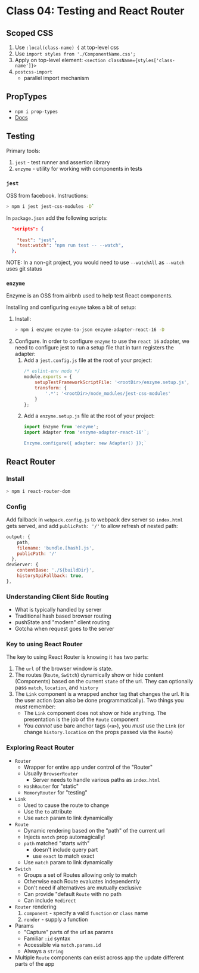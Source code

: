 Class 04: Testing and React Router
===

## Scoped CSS

1. Use `:local(class-name) {` at top-level css
1. Use `import styles from './ComponentName.css';`
1. Apply on top-level element: `<section className={styles['class-name']}>`
1. `postcss-import`
    * parallel import mechanism

## PropTypes

* `npm i prop-types`
* [Docs](https://reactjs.org/docs/typechecking-with-proptypes.html)

## Testing

Primary tools:

1. `jest` - test runner and assertion library
1. `enzyme` - utility for working with components in tests

### `jest`

OSS from facebook. Instructions:

```sh
> npm i jest jest-css-modules -D`
```

In `package.json` add the following scripts:

```json
  "scripts": {
    
    "test": "jest",
    "test:watch": "npm run test -- --watch",
  },
```

NOTE: In a non-git project, you would need to use `--watchAll` as `--watch` uses
git status

### `enzyme`

Enzyme is an OSS from airbnb used to help test React components.

Installing and configuring `enzyme` takes a bit of setup:

1. Install:
    ```sh
    > npm i enzyme enzyme-to-json enzyme-adapter-react-16 -D
    ```
1. Configure. In order to configure `enzyme` to use the `react 16` adapter,
we need to configure jest to run a setup file that in turn registers the 
adapter:
    1. Add a `jest.config.js` file at the root of your project:
        ```js
        /* eslint-env node */
        module.exports = {
            setupTestFrameworkScriptFile: '<rootDir>/enzyme.setup.js',
            transform: {
                '.*': '<rootDir>/node_modules/jest-css-modules'
            }
        };
        ```
    2. Add a `enzyme.setup.js` file at the root of your project:
        ```js
        import Enzyme from 'enzyme';
        import Adapter from 'enzyme-adapter-react-16'`;

        Enzyme.configure({ adapter: new Adapter() });`
        ```
        
## React Router

### Install

```sh
> npm i react-router-dom
```

### Config

Add fallback in `webpack.config.js` to webpack dev server so `index.html` gets served, and add `publicPath: '/'` to allow refresh of nested path:

```js
output: {
    path,
    filename: 'bundle.[hash].js',
    publicPath: '/'
  },
devServer: {
    contentBase: './${buildDir}',
    historyApiFallback: true,
},
```

### Understanding Client Side Routing
* What is typically handled by server
* Traditional hash based browser routing
* pushState and "modern" client routing
* Gotcha when request goes to the server

### Key to using React Router

The key to using React Router is knowing it has two parts:
1. The `url` of the browser window is state.
1. The routes (`Route`, `Switch`) dynamically show or hide content (Components)
based on the current `state` of the url. They can optionally pass `match`, `location`, and `history`
1. The `Link` component is a wrapped anchor tag that changes the url. It is the
user action (can also be done programmatically). Two things you *must* remember:
    * The `Link` component does not show or hide anything. The presentation is the 
    job of the `Route` component
    * You *cannot* use bare anchor tags (`<a>`), you *must* use the `Link` (or 
    change `history.location` on the props passed via the `Route`)

### Exploring React Router
* `Router`
    * Wrapper for entire app under control of the "Router"
    * Usually `BrowserRouter`
        * Server needs to handle various paths as `index.html`
    * `HashRouter` for "static"
    * `MemoryRouter` for "testing"
* `Link`
    * Used to cause the route to change
    * Use the `to` attribute
    * Use `match` param to link dynamically
* `Route`
    * Dynamic rendering based on the "path" of the current url
    * Injects `match` prop automagically!
    * `path` matched "starts with"
        * doesn't include query part
        * use `exact` to match exact
    * Use `match` param to link dynamically
* `Switch`
    * Groups a set of Routes allowing only to match
    * Otherwise each Route evaluates independently
    * Don't need if alternatives are mutually exclusive
    * Can provide "default `Route` with no path
    * Can include `Redirect`
* `Router` rendering
    1. `component` - specify a valid `function` or `class` name
    1. `render` - supply a function
* Params
    * "Capture" parts of the url as params
    * Familiar `:id` syntax
    * Accessible via `match.params.id`
    * Always a `string`
* Multiple `Route` components can exist across app the update different
parts of the app